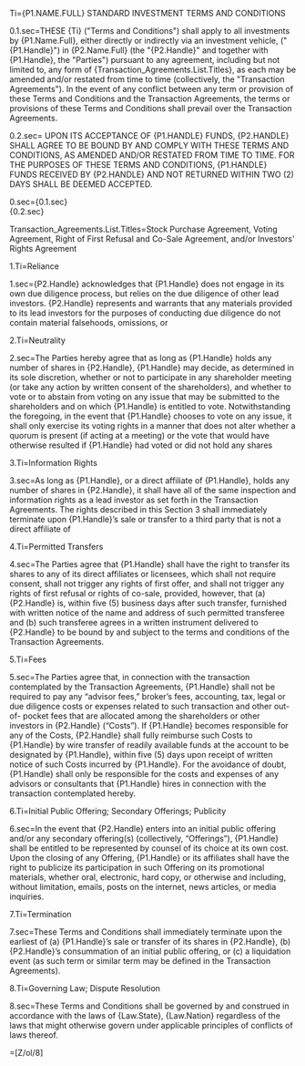 Ti=<span style="text-transform:uppercase">{P1.Name.Full} STANDARD INVESTMENT TERMS AND CONDITIONS</span>

0.1.sec=THESE {Ti} ("Terms and Conditions") shall apply to all investments by {P1.Name.Full}, either directly or indirectly via an investment vehicle, ("{P1.Handle}") in {P2.Name.Full} (the "{P2.Handle}" and together with {P1.Handle}, the "Parties") pursuant to any agreement, including but not limited to, any form of {Transaction_Agreements.List.Titles}, as each may be amended and/or restated from time to time (collectively, the "Transaction Agreements"). In the event of any conflict between any term or provision of these Terms and Conditions and the Transaction Agreements, the terms or provisions of these Terms and Conditions shall prevail over the Transaction Agreements. 

0.2.sec=<span style="text-transform:uppercase"> UPON ITS ACCEPTANCE OF {P1.Handle} FUNDS, {P2.Handle} SHALL AGREE TO BE BOUND BY AND COMPLY WITH THESE TERMS AND CONDITIONS, AS AMENDED AND/OR RESTATED FROM TIME TO TIME. FOR THE PURPOSES OF THESE TERMS AND CONDITIONS, {P1.Handle} FUNDS RECEIVED BY {P2.Handle} AND NOT RETURNED WITHIN TWO (2) DAYS SHALL BE DEEMED ACCEPTED.</span>

0.sec={0.1.sec}<br>{0.2.sec}

Transaction_Agreements.List.Titles=Stock Purchase Agreement, Voting Agreement, Right of First Refusal and Co-Sale Agreement, and/or Investors' Rights Agreement

1.Ti=Reliance

1.sec={P2.Handle} acknowledges that {P1.Handle} does not engage in its own due diligence process, but relies on the due diligence of other lead investors. {P2.Handle} represents and warrants that any materials provided to its lead investors for the purposes of conducting due diligence do not contain material falsehoods, omissions, or

2.Ti=Neutrality

2.sec=The Parties hereby agree that as long as {P1.Handle} holds any number of shares in {P2.Handle}, {P1.Handle} may decide, as determined in its sole discretion, whether or not to participate in any shareholder meeting (or take any action by written consent of the shareholders), and whether to vote or to abstain from voting on any issue that may be submitted to the shareholders and on which {P1.Handle} is entitled to vote. Notwithstanding the foregoing, in the event that {P1.Handle} chooses to vote on any issue, it shall only exercise its voting rights in a manner that does not alter whether a quorum is present (if acting at a meeting) or the vote that would have otherwise resulted if {P1.Handle} had voted or did not hold any shares

3.Ti=Information Rights

3.sec=As long as {P1.Handle}, or a direct affiliate of {P1.Handle}, holds any number of shares in {P2.Handle}, it shall have all of the same inspection and information rights as a lead investor as set forth in the Transaction Agreements. The rights described in this Section 3 shall immediately terminate upon {P1.Handle}’s sale or transfer to a third party that is not a direct affiliate of

4.Ti=Permitted Transfers

4.sec=The Parties agree that {P1.Handle} shall have the right to transfer its shares to any of its direct affiliates or licensees, which shall not require consent, shall not trigger any rights of first offer, and shall not trigger any rights of first refusal or rights of co-sale, provided, however, that (a) {P2.Handle} is, within five (5) business days after such transfer, furnished with written notice of the name and address of such permitted transferee and (b) such transferee agrees in a written instrument delivered to {P2.Handle} to be bound by and subject to the terms and conditions of the Transaction Agreements.

5.Ti=Fees

5.sec=The Parties agree that, in connection with the transaction contemplated by the Transaction Agreements, {P1.Handle} shall not be required to pay any “advisor fees,” broker’s fees, accounting, tax, legal or due diligence costs or expenses related to such transaction and other out-of- pocket fees that are allocated among the shareholders or other investors in {P2.Handle} (“Costs”). If {P1.Handle} becomes responsible for any of the Costs, {P2.Handle} shall fully reimburse such Costs to {P1.Handle} by wire transfer of readily available funds at the account to be designated by {P1.Handle}, within five (5) days upon receipt of written notice of such Costs incurred by {P1.Handle}. For the avoidance of doubt, {P1.Handle} shall only be responsible for the costs and expenses of any advisors or consultants that {P1.Handle} hires in connection with the transaction contemplated hereby.

6.Ti=Initial Public Offering; Secondary Offerings; Publicity

6.sec=In the event that {P2.Handle} enters into an initial public offering and/or any secondary offering(s) (collectively, “Offerings”), {P1.Handle} shall be entitled to be represented by counsel of its choice at its own cost. Upon the closing of any Offering, {P1.Handle} or its affiliates shall have the right to publicize its participation in such Offering on its promotional materials, whether oral, electronic, hard copy, or otherwise and including, without limitation, emails, posts on the internet, news articles, or media inquiries.

7.Ti=Termination

7.sec=These Terms and Conditions shall immediately terminate upon the earliest of (a) {P1.Handle}’s sale or transfer of its shares in {P2.Handle}, (b) {P2.Handle}’s consummation of an initial public offering, or (c) a liquidation event (as such term or similar term may be defined in the Transaction Agreements).

8.Ti=Governing Law; Dispute Resolution

8.sec=These Terms and Conditions shall be governed by and construed in accordance with the laws of {Law.State}, {Law.Nation} regardless of the laws that might otherwise govern under applicable principles of conflicts of laws thereof.

=[Z/ol/8]